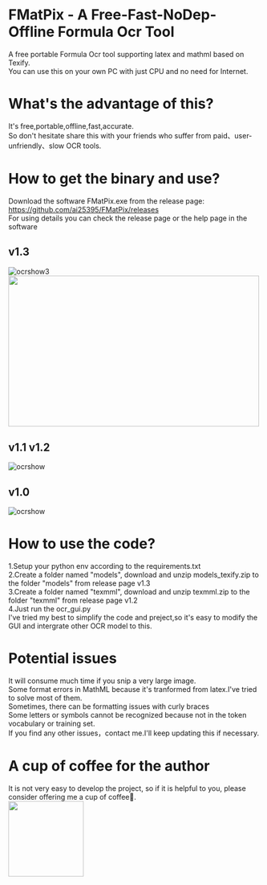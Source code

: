 # FMatPix - A Free-Fast-NoDep-Offline Formula Ocr Tool
A free portable Formula Ocr tool supporting latex and mathml based on Texify.<br>
You can use this on your own PC with just CPU and no need for Internet.

# What's the advantage of this?
It's free,portable,offline,fast,accurate.<br>
So don't hesitate share this with your friends who suffer from paid、user-unfriendly、slow OCR tools.

# How to get the binary and use?
Download the software FMatPix.exe from the release page: https://github.com/ai25395/FMatPix/releases <br>
For using details you can check the release page or the help page in the software
## v1.3
![ocrshow3](https://github.com/user-attachments/assets/74934032-b759-4a10-8b70-9d016df97035)
<img src='https://github.com/user-attachments/assets/74934032-b759-4a10-8b70-9d016df97035' width = '500px' height='300px'>
## v1.1 v1.2
![ocrshow](https://github.com/user-attachments/assets/32d1b4be-b983-46eb-a99d-fdc12cffe318)
## v1.0
![ocrshow](https://github.com/user-attachments/assets/b6c1032e-421e-4f3c-8fb9-d734cfc0b78b)

# How to use the code?
1.Setup your python env according to the requirements.txt <br>
2.Create a folder named "models", download and unzip models_texify.zip to the folder "models" from release page v1.3<br>
3.Create a folder named "texmml", download and unzip texmml.zip to the folder "texmml" from release page v1.2<br>
4.Just run the ocr_gui.py <br>
I've tried my best to simplify the code and preject,so it's easy to modify the GUI and intergrate other OCR model to this. <br>

# Potential issues
It will consume much time if you snip a very large image.<br>
Some format errors in MathML because it's tranformed from latex.I've tried to solve most of them.<br>
Sometimes, there can be formatting issues with curly braces <br>
Some letters or symbols cannot be recognized because not in the token vocabulary or training set.<br>
If you find any other issues，contact me.I'll keep updating this if necessary.

# A cup of coffee for the author
It is not very easy to develop the project, so if it is helpful to you, please consider offering me a cup of coffee🥤.<br>
<img src='https://github.com/user-attachments/assets/7ce31ebd-01fe-430b-8d73-d6be98e89d49' width = '150px' height='150px'>
